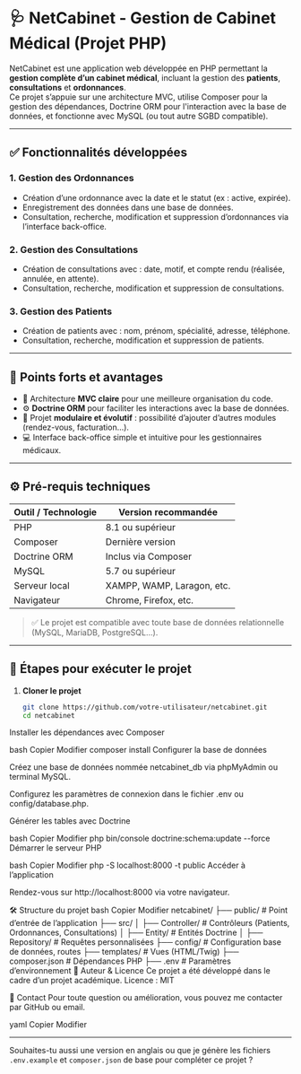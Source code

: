 # 🩺 NetCabinet - Gestion de Cabinet Médical (Projet PHP)

NetCabinet est une application web développée en PHP permettant la **gestion complète d’un cabinet médical**, incluant la gestion des **patients**, **consultations** et **ordonnances**.  
Ce projet s’appuie sur une architecture MVC, utilise Composer pour la gestion des dépendances, Doctrine ORM pour l'interaction avec la base de données, et fonctionne avec MySQL (ou tout autre SGBD compatible).

---

## ✅ Fonctionnalités développées

### 1. Gestion des Ordonnances
- Création d’une ordonnance avec la date et le statut (ex : active, expirée).
- Enregistrement des données dans une base de données.
- Consultation, recherche, modification et suppression d’ordonnances via l’interface back-office.

### 2. Gestion des Consultations
- Création de consultations avec : date, motif, et compte rendu (réalisée, annulée, en attente).
- Consultation, recherche, modification et suppression de consultations.

### 3. Gestion des Patients
- Création de patients avec : nom, prénom, spécialité, adresse, téléphone.
- Consultation, recherche, modification et suppression de patients.

---

## 💪 Points forts et avantages

- 🔄 Architecture **MVC claire** pour une meilleure organisation du code.
- ⚙️ **Doctrine ORM** pour faciliter les interactions avec la base de données.
- 🧱 Projet **modulaire et évolutif** : possibilité d’ajouter d’autres modules (rendez-vous, facturation...).
- 💻 Interface back-office simple et intuitive pour les gestionnaires médicaux.

---

## ⚙️ Pré-requis techniques

| Outil / Technologie | Version recommandée         |
|---------------------|-----------------------------|
| PHP                 | 8.1 ou supérieur             |
| Composer            | Dernière version             |
| Doctrine ORM        | Inclus via Composer          |
| MySQL               | 5.7 ou supérieur             |
| Serveur local       | XAMPP, WAMP, Laragon, etc.   |
| Navigateur          | Chrome, Firefox, etc.        |

> ✅ Le projet est compatible avec toute base de données relationnelle (MySQL, MariaDB, PostgreSQL...).

---

## 🚀 Étapes pour exécuter le projet

1. **Cloner le projet**
   ```bash
   git clone https://github.com/votre-utilisateur/netcabinet.git
   cd netcabinet
Installer les dépendances avec Composer

bash
Copier
Modifier
composer install
Configurer la base de données

Créez une base de données nommée netcabinet_db via phpMyAdmin ou terminal MySQL.

Configurez les paramètres de connexion dans le fichier .env ou config/database.php.

Générer les tables avec Doctrine

bash
Copier
Modifier
php bin/console doctrine:schema:update --force
Démarrer le serveur PHP

bash
Copier
Modifier
php -S localhost:8000 -t public
Accéder à l’application

Rendez-vous sur http://localhost:8000 via votre navigateur.

🛠️ Structure du projet
bash
Copier
Modifier
netcabinet/
├── public/               # Point d’entrée de l’application
├── src/
│   ├── Controller/       # Contrôleurs (Patients, Ordonnances, Consultations)
│   ├── Entity/           # Entités Doctrine
│   ├── Repository/       # Requêtes personnalisées
├── config/               # Configuration base de données, routes
├── templates/            # Vues (HTML/Twig)
├── composer.json         # Dépendances PHP
├── .env                  # Paramètres d’environnement
📌 Auteur & Licence
Ce projet a été développé dans le cadre d’un projet académique.
Licence : MIT

📧 Contact
Pour toute question ou amélioration, vous pouvez me contacter par GitHub ou email.

yaml
Copier
Modifier

---

Souhaites-tu aussi une version en anglais ou que je génère les fichiers `.env.example` et `composer.json` de base pour compléter ce projet ?